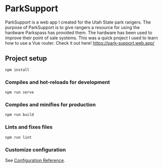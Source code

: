 # ParkSupport

ParkSupport is a web app I created for the Utah State park rangers. The purpose of ParkSupport is to give rangers a resource for using the hardware Parkspass has provided them. The hardware has been used to improve their point of sale systems. This was a quick project I used to learn how to use a Vue router. Check it out here! https://park-support.web.app/

## Project setup
```
npm install
```

### Compiles and hot-reloads for development
```
npm run serve
```

### Compiles and minifies for production
```
npm run build
```

### Lints and fixes files
```
npm run lint
```

### Customize configuration
See [Configuration Reference](https://cli.vuejs.org/config/).
